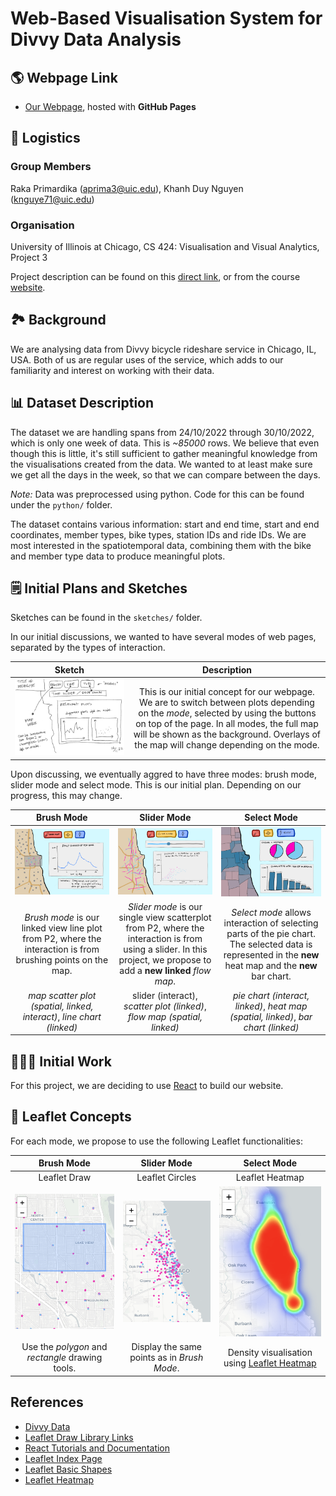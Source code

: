 # Web-Based Visualisation System for Divvy Data Analysis

## 🌎 Webpage Link

- [Our Webpage](https://duynguyen2001.github.io/Project3CS424/), hosted with **GitHub Pages**

## 🧾 Logistics

### Group Members

Raka Primardika (aprima3@uic.edu), Khanh Duy Nguyen (knguye71@uic.edu)

### Organisation

University of Illinois at Chicago, CS 424: Visualisation and Visual Analytics, Project 3

Project description can be found on this [direct link](https://fmiranda.me/courses/cs424-fall-2022/project-3/), or from the course [website](https://fmiranda.me/courses/cs424-fall-2022/).

## 🏞️ Background

We are analysing data from Divvy bicycle rideshare service in Chicago, IL, USA. Both of us are regular uses of the service, which adds to our familiarity and interest on working with their data.

## 📊 Dataset Description

The dataset we are handling spans from 24/10/2022 through 30/10/2022, which is only one week of data. This is _~85000_ rows. We believe that even though this is little, it's still sufficient to gather meaningful knowledge from the visualisations created from the data. We wanted to at least make sure we get all the days in the week, so that we can compare between the days.

_Note:_ Data was preprocessed using python. Code for this can be found under the `python/` folder.

The dataset contains various information: start and end time, start and end coordinates, member types, bike types, station IDs and ride IDs. We are most interested in the spatiotemporal data, combining them with the bike and member type data to produce meaningful plots.

## 🗒️ Initial Plans and Sketches

Sketches can be found in the `sketches/` folder.

In our initial discussions, we wanted to have several modes of web pages, separated by the types of interaction.

| Sketch | Description |
| :---: | :----: |
| ![](sketches/webpage-design-v03.png) | This is our initial concept for our webpage. We are to switch between plots depending on the _mode_, selected by using the buttons on top of the page. In all modes, the full map will be shown as the background. Overlays of the map will change depending on the mode. |

Upon discussing, we eventually aggred to have three modes: brush mode, slider mode and select mode. This is our initial plan. Depending on our progress, this may change.

| Brush Mode | Slider Mode | Select Mode |
| :----------: | :-----------: | :-----------: |
| ![](sketches/webpage-design-v04.png) | ![](sketches/webpage-design-v05.png) | ![](sketches/webpage-design-v06.png) |
| _Brush mode_ is our linked view line plot from P2, where the interaction is from brushing points on the map. | _Slider mode_ is our single view scatterplot from P2, where the interaction is from using a slider. In this project, we propose to add a **new linked** _flow map_. | _Select mode_ allows interaction of selecting parts of the pie chart. The selected data is represented in the **new** heat map and the **new** bar chart. |
| _map scatter plot (spatial, linked, interact)_, _line chart (linked)_ | slider (interact), _scatter plot (linked)_, _flow map (spatial, linked)_ | _pie chart (interact, linked)_, _heat map (spatial, linked)_, _bar chart (linked)_ |

## 👷🏻‍♂️ Initial Work

For this project, we are deciding to use [React](https://reactjs.org/) to build our website.

## 🍂 Leaflet Concepts

For each mode, we propose to use the following Leaflet functionalities:

| Brush Mode | Slider Mode | Select Mode |
| :----------: | :-----------: | :-----------: |
| Leaflet Draw | Leaflet Circles | Leaflet Heatmap |
| ![](images/L-draw-concept.png) | ![](images/L-scatterpoints-concept.png) | ![](images/L-heatmap-corrected-concept.png) |
| Use the _polygon_ and _rectangle_ drawing tools. | Display the same points as in _Brush Mode_. | Density visualisation using [Leaflet Heatmap](https://github.com/Leaflet/Leaflet.heat) |

## References

- [Divvy Data](https://divvy-tripdata.s3.amazonaws.com/index.html)
- [Leaflet Draw Library Links](https://cdnjs.com/libraries/leaflet.draw)
- [React Tutorials and Documentation](https://reactjs.org/)
- [Leaflet Index Page](https://leafletjs.com/index.html)
- [Leaflet Basic Shapes](https://www.igismap.com/leafletjs-point-polyline-polygon-rectangle-circle/)
- [Leaflet Heatmap](https://github.com/Leaflet/Leaflet.heat)